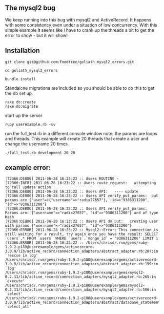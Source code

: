 The mysql2 bug
----------------

We keep running into this bug with mysql2 and ActiveRecord. It happens with some consistency even under a situation of low concurrency. With this simple example it seems like I have to crank up the threads a bit to get the error to show - but it will show!

Installation
----------------
    git clone git@github.com:Foodtree/goliath_mysql2_errors.git

    cd goliath_mysql2_errors

    bundle install

Standalone migrations are included so you should be able to do this to get the db set up.

    rake db:create
    rake db:migrate

start up the server
  
    ruby userexample.rb -sv

run the full_test.rb in a different console window
note: the params are loops and threads. This example will create 20 threads that create a user and change the username 20 times

    ./full_test.rb development 20 20

example error:
-----------------
    [72366:DEBUG] 2011-06-28 16:23:22 :: Users ROUTING - 
    [72366:INFO] 2011-06-28 16:23:22 :: Users route_request:   attempting to call update action
    [72366:DEBUG] 2011-06-28 16:23:22 :: Users API:   ---- update
    [72366:DEBUG] 2011-06-28 16:23:22 :: Users API verify_put_params:  put params are {"user"=>{"username"=>"radix27657"}, :id=>"9386311200", "id"=>"9386311200"}
    [72366:DEBUG] 2011-06-28 16:23:22 :: Users API verify_put_params:  Params are: {"username"=>"radix27657", "id"=>"9386311200"} and of type Hash
    [72366:DEBUG] 2011-06-28 16:23:22 :: Users API do_put:   creating user with params {"username"=>"radix27657", "id"=>"9386311200"}
    [72366:ERROR] 2011-06-28 16:23:22 :: Mysql2::Error: This connection is still waiting for a result, try again once you have the result: SELECT  `users`.* FROM `users` WHERE `users`.`mongo_id` = '9386311200' LIMIT 1
    [72366:ERROR] 2011-06-28 16:23:22 :: /Users/chrisd/.rvm/gems/ruby-1.9.2-p180@userexample/gems/activerecord-3.0.9/lib/active_record/connection_adapters/abstract_adapter.rb:207:in `rescue in log'
    /Users/chrisd/.rvm/gems/ruby-1.9.2-p180@userexample/gems/activerecord-3.0.9/lib/active_record/connection_adapters/abstract_adapter.rb:199:in `log'
    /Users/chrisd/.rvm/gems/ruby-1.9.2-p180@userexample/gems/mysql2-0.2.11/lib/active_record/connection_adapters/mysql2_adapter.rb:265:in `execute'
    /Users/chrisd/.rvm/gems/ruby-1.9.2-p180@userexample/gems/mysql2-0.2.11/lib/active_record/connection_adapters/mysql2_adapter.rb:586:in `select'
    /Users/chrisd/.rvm/gems/ruby-1.9.2-p180@userexample/gems/activerecord-3.0.9/lib/active_record/connection_adapters/abstract/database_statements.rb:7:in `select_all'

